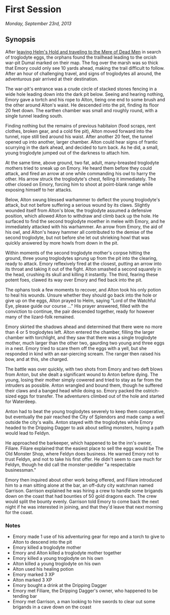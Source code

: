 # First Session

_Monday, September 23rd, 2013_

## Synopsis

After [leaving Helm's Hold and traveling to the Mere of Dead Men](https://github.com/half-ogre/the-old-monster-shop#introduction) in search of troglodyte eggs, the orphans found the trailhead leading to the orcish war-pit Dumal marked on their map. The fog over the marsh was so thick that Emory could only see 10 yards ahead, making the trail difficult to follow. After an hour of challenging travel, and signs of troglodytes all around, the adventurous pair arrived at their destination.

The war-pit's entrance was a crude circle of stacked stones fencing in a wide hole leading down into the dark pit below. Seeing and hearing nothing, Emory gave a tortch and his rope to Alton, tieing one end to some brush and the other around Alton's waist. He descended into the pit, finding its floor 20 feet down. The earthen chamber was small and roughly round, with a single tunnel leading south.

Finding nothing but the remains of previous habitaion (food scraps, rent clothes, broken gear, and a cold fire pit), Alton moved forward into the tunnel, rope still tied around his waist. After another 20 feet, the tunnel opened up into another, larger chamber. Alton could hear signs of frantic scurrying in the dark ahead, and decided to turn back. As he did, a small, young troglodyte jumped out of the darkness to attach him.

At the same time, above ground, two fat, adult, many-breasted troglodyte mothers tried to sneak up on Emory. He heard them before they could attack, and fired an arrow at one while commanding his owl to harry the other. His arrow struck the troglodyte's chest, felling it immediately. The other closed on Emory, forcing him to shoot at point-blank range while exposing himself to her attacks.

Below, Alton swung blessed warhammer to deflect the young troglodyte's attack, but not before suffering a serious wound by its claws. Slightly wounded itself from Alton's blow, the troglodyte assumed a defensive position, which allowed Alton to withdraw and climb back up the hole. He surfaced to find the second troglodyte moether in melee with Emory, and he immediately attacked with his warhammer. An arrow from Emory, the aid of his owl, and Alton's heavy hammer all contributed to the demise of the second troglodyte, but not before she let out shrieking howl that was quickly answered by more howls from down in the pit.

Within moments of the second troglodyte mother's corpse hitting the ground, three young troglodytes sprung up from the pit into the clearing, ready to attack. Emory reflexively fired at the closest, putting an arrow into its throat and taking it out of the fight. Alton smashed a second squarely in the head, crushing its skull and killing it instantly. The third, fearing these potent foes, clawed its way over Emory and fled back into the pit.

The ophans took a few moments to recover, and Alton took his only potion to heal his wounds. Unsure whether they should go back into the hole or give up on the eggs, Alton prayed to Helm, saying "Lord of the Watchful Eye, please guide our course ..." His prayer answered, filled with the conviction to continue, the pair descended together, ready for however many of the lizard-folk remained. 

Emory skirted the shadows ahead and determined that there were no more than 4 or 5 troglodytes left. Alton entered the chamber, filling the larger chamber with torchlight, and they saw that there was a single troglodyte mother, much larger than the other two, gaurding two young and three eggs in a nest. Emory tried to scare them off the eggs with a yell, but she responded in kind with an ear-piercing scream. The ranger then raised his bow, and at this, she charged.

The battle was over quickly, with two shots from Emory and two deft blows from Anton, but she dealt a significant wound to Anton before dying. The young, losing their mother simply cowered and tried to stay as far from the intruders as possible. Anton wrangled and bound them, though he suffered their claws and a banged head while doing so. Emory packed the ostrich-sized eggs for transfer. The adventurers climbed out of the hole and started for Waterdeep.

Anton had to beat the young troglodytes severely to keep them cooperative, but eventually the pair reached the City of Splendors and made camp a well outside the city's walls. Anton stayed with the troglodytes while Emory headed to the Dripping Dagger to ask about selling monsters, hoping a path would lead to Feldyn.

He approached the barkeeper, which happened to be the inn's owner, Filiare. Filiare explained that the easiest place to sell the eggs would be The Old Monster Shop, where Feldyn does business. He warned Emory not to trust Feldyn, and not to take his first offer. He didn't seem to care much for Feldyn, though he did call the monster-peddler "a respectable businessman."

Emory then inquired about other work being offered, and Filiare introduced him to a man sitting alone at the bar, an off-duty city watchman named Garrison. Garrison explained he was hiring a crew to handle some brigands down on the coast that had bounties of 50 gold dragons each. The crew would split the bounty evenly. Garrison told Emory to come back the next night if he was interested in joining, and that they'd leave that next morning for the coast.

### Notes
- Emory made 1 use of his adventuring gear for repo and a torch to give to Alton to descend into the pit
- Emory killed a troglodyte mother
- Emory and Alton killed a troglodyte mother together
- Emory killed a young troglodyte on his own
- Alton killed a young troglodyte on his own
- Alton used his healing potion
- Emory marked 3 XP
- Alton marked 3 XP
- Emory bought a drink at the Dripping Dagger
- Emory met Filiare, the Dripping Dagger's owner, who happened to be tending bar
- Emory met Garrison, a man looking to hire swords to clear out some brigands in a cave down on the coast
